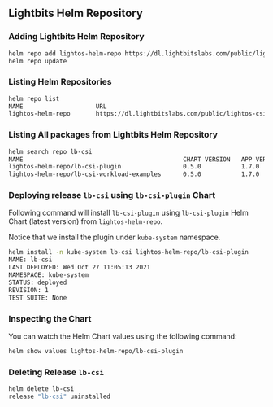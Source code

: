 <div style="page-break-after: always;"></div>

## Lightbits Helm Repository

### Adding Lightbits Helm Repository

```bash
helm repo add lightos-helm-repo https://dl.lightbitslabs.com/public/lightos-csi/helm/charts/
helm repo update
```

### Listing Helm Repositories

```bash
helm repo list
NAME                    URL                                                         
lightos-helm-repo       https://dl.lightbitslabs.com/public/lightos-csi/helm/charts/
```

### Listing All packages from Lightbits Helm Repository

```bash
helm search repo lb-csi
NAME                                            CHART VERSION   APP VERSION     DESCRIPTION
lightos-helm-repo/lb-csi-plugin                 0.5.0           1.7.0           Helm Chart for LightOS CSI Plugin.
lightos-helm-repo/lb-csi-workload-examples      0.5.0           1.7.0           Helm Chart for LightOS CSI Workload Examples.
```

### Deploying release `lb-csi` using `lb-csi-plugin` Chart

Following command will install `lb-csi-plugin` using `lb-csi-plugin` Helm Chart (latest version) from `lightos-helm-repo`.

Notice that we install the plugin under `kube-system` namespace.

```bash
helm install -n kube-system lb-csi lightos-helm-repo/lb-csi-plugin
NAME: lb-csi
LAST DEPLOYED: Wed Oct 27 11:05:13 2021
NAMESPACE: kube-system
STATUS: deployed
REVISION: 1
TEST SUITE: None
```

### Inspecting the Chart

You can watch the Helm Chart values using the following command:

```bash
helm show values lightos-helm-repo/lb-csi-plugin 
```

### Deleting Release `lb-csi`

```bash
helm delete lb-csi 
release "lb-csi" uninstalled
```



